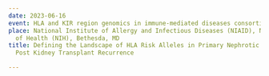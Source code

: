 ```yaml
---
date: 2023-06-16
event: HLA and KIR region genomics in immune-mediated diseases consortium (virtual)
place: National Institute of Allergy and Infectious Diseases (NIAID), National Institutes
  of Health (NIH), Bethesda, MD
title: Defining the Landscape of HLA Risk Alleles in Primary Nephrotic Syndrome and
  Post Kidney Transplant Recurrence

---
```

